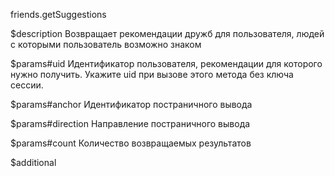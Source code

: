 friends.getSuggestions

$description
Возвращает рекомендации дружб для пользователя, людей с которыми пользователь возможно знаком

$params#uid
Идентификатор пользователя, рекомендации для которого нужно получить. Укажите uid при вызове этого метода без ключа сессии.

$params#anchor
Идентификатор постраничного вывода

$params#direction
Направление постраничного вывода

$params#count
Количество возвращаемых результатов

$additional
